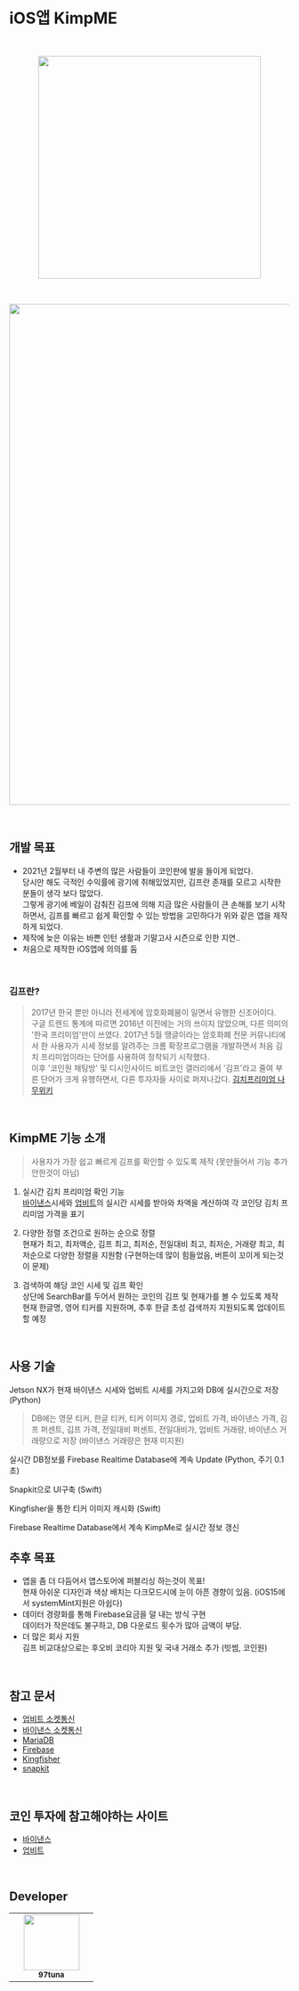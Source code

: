 <!-- Made By     : 2_tuna_97 -->

# iOS앱 KimpME
<br>

<p align="center">
    <img width="400px" src="https://user-images.githubusercontent.com/50114556/121816502-016e0100-ccb7-11eb-96a9-7f9b0b4b6cd3.png">
</p>
<br>
<!-- KimpMe 앱 사진 -->
<p align="center">
    <img width="900px" src="https://user-images.githubusercontent.com/50114556/122393980-6de74980-cfb0-11eb-8838-8f09b2269645.png">
</p>
<br>

## 개발 목표

* 2021년 2월부터 내 주변의 많은 사람들이 코인판에 발을 들이게 되었다.
<br> 당시만 해도 극적인 수익률에 광기에 취해있었지만, 김프란 존재를 모르고 시작한 분들이 생각 보다 많았다.
<br> 그렇게 광기에 베일이 감춰진 김프에 의해 지금 많은 사람들이 큰 손해를 보기 시작하면서, 김프를 빠르고 쉽게 확인할 수 있는 방법을 고민하다가 위와 같은 앱을 제작하게 되었다.
* 제작에 늦은 이유는 바쁜 인턴 생활과 기말고사 시즌으로 인한 지연..
* 처음으로 제작한 iOS앱에 의의를 둠
<br>

### 김프란?
> 2017년 한국 뿐만 아니라 전세계에 암호화폐붐이 일면서 유행한 신조어이다. <br> 구글 트렌드 통계에 따르면 2016년 이전에는 거의 쓰이지 않았으며, 다른 의미의 '한국 프리미엄'만이 쓰였다. 2017년 5월 땡글이라는 암호화폐 전문 커뮤니티에서 한 사용자가 시세 정보를 알려주는 크롬 확장프로그램을 개발하면서 처음 김치 프리미엄이라는 단어를 사용하여 정착되기 시작했다. <br> 이후 '코인원 채팅방' 및 디시인사이드 비트코인 갤러리에서 '김프'라고 줄여 부른 단어가 크게 유행하면서, 다른 투자자들 사이로 퍼져나갔다. [김치프리미엄 나무위키](https://namu.wiki/w/%EA%B9%80%EC%B9%98%20%ED%94%84%EB%A6%AC%EB%AF%B8%EC%97%84)
<br>

## KimpME 기능 소개
> 사용자가 가장 쉽고 빠르게 김프를 확인할 수 있도록 제작 (못만들어서 기능 추가 안한것이 아님)

1. 실시간 김치 프리미엄 확인 기능 <br>
[바이낸스](https://binance.com/ko)시세와 [업비트](https://upbit.com)의 실시간 시세를 받아와 차액을 계산하여 각 코인당 김치 프리미엄 가격을 표기

2. 다양한 정렬 조건으로 원하는 순으로 정렬 <br>
현재가 최고, 최저액순, 김프 최고, 최저순, 전일대비 최고, 최저순, 거래량 최고, 최저순으로 다양한 정렬을 지원함 (구현하는데 많이 힘들었음, 버튼이 꼬이게 되는것이 문제)

3. 검색하여 해당 코인 시세 및 김프 확인 <br>
상단에 SearchBar를 두어서 원하는 코인의 김프 및 현재가를 볼 수 있도록 제작 <br>
현재 한글명, 영어 티커를 지원하며, 추후 한글 초성 검색까지 지원되도록 업데이트 할 예정 <br>
<br>

## 사용 기술
Jetson NX가 현재 바이낸스 시세와 업비트 시세를 가지고와 DB에 실시간으로 저장 (Python)
> DB에는 영문 티커, 한글 티커, 티커 이미지 경로, 업비트 가격, 바이낸스 가격, 김프 퍼센트, 김프 가격, 전일대비 퍼센트, 전일대비가, 업비트 거래량, 바이낸스 거래량으로 저장 (바이낸스 거래량은 현재 미지원)

실시간 DB정보를 Firebase Realtime Database에 계속 Update (Python, 주기 0.1초)

Snapkit으로 UI구축 (Swift)

Kingfisher을 통한 티커 이미지 캐시화 (Swift)

Firebase Realtime Database에서 계속 KimpMe로 실시간 정보 갱신
<br>

## 추후 목표
* 앱을 좀 더 다듬어서 앱스토어에 퍼블리싱 하는것이 목표! <br>
 현재 아쉬운 디자인과 색상 배치는 다크모드시에 눈이 아픈 경향이 있음. (iOS15에서 systemMint지원은 아쉽다)
* 데이터 경량화를 통해 Firebase요금을 덜 내는 방식 구현 <br>
 데이터가 작은데도 불구하고, DB 다운로드 횟수가 많아 금액이 부담.
* 더 많은 회사 지원 <br>
 김프 비교대상으로는 후오비 코리아 지원 및 국내 거래소 추가 (빗썸, 코인원)
<br>

## 참고 문서
* [업비트 소켓통신](https://docs.upbit.com/docs/upbit-quotation-websocket)
* [바이낸스 소켓통신](https://github.com/binance/binance-spot-api-docs)
* [MariaDB](https://mariadb.org)
* [Firebase](https://firebase.google.com/?hl=ko)
* [Kingfisher](https://github.com/onevcat/Kingfisher)
* [snapkit](https://github.com/SnapKit/SnapKit)
<br>

## 코인 투자에 참고해야하는 사이트
* [바이낸스](https://binance.com/ko)
* [업비트](https://upbit.com)
<br>

## Developer
<table>
    <tr>
        <td align="center" width="135px">
            <a href="https://github.com/97tuna"><img height="100px" width="100px" src="https://avatars3.githubusercontent.com/u/50114556?s=400&v=4"></img></a><br />
            <sub> <b> 97tuna </b> </sub>
        </td>
    </tr>
</table>

<!-- 2020.12.27(SUN) [MOD] update README.md -->
